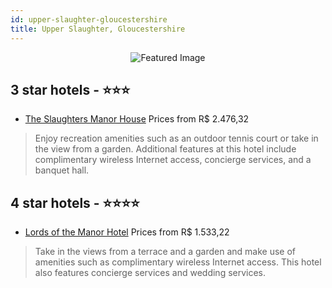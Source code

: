 ```yaml
---
id: upper-slaughter-gloucestershire
title: Upper Slaughter, Gloucestershire
---
```


<center><img src="https://i.travelapi.com/hotels/1000000/800000/790500/790467/35f874e3_z.jpg" alt="Featured Image" /></center>


##  3 star hotels - ⭐️⭐️⭐️

-    [The Slaughters Manor House](https://us.hurb.com/hotels/upper-slaughter/the-slaughters-manor-house-JNP-JP795533?cmp=18055) Prices from R$ 2.476,32
   > Enjoy recreation amenities such as an outdoor tennis court or take in the view from a garden. Additional features at this hotel include complimentary wireless Internet access, concierge services, and a banquet hall.

##  4 star hotels - ⭐️⭐️⭐️⭐️

-    [Lords of the Manor Hotel](https://us.hurb.com/hotels/upper-slaughter/lords-of-the-manor-hotel-JNP-JP215793?cmp=18055) Prices from R$ 1.533,22
   > Take in the views from a terrace and a garden and make use of amenities such as complimentary wireless Internet access. This hotel also features concierge services and wedding services.
